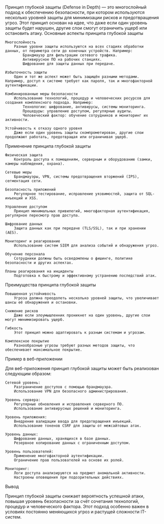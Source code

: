 Принцип глубокой защиты (Defense in Depth) — это многослойный подход к обеспечению безопасности, при котором используются несколько уровней защиты для минимизации рисков и предотвращения угроз. Этот принцип основан на идее, что даже если один уровень защиты будет нарушен, другие слои смогут ограничить ущерб или остановить атаку.
Основные аспекты принципа глубокой защиты

    Многослойность
        Разные уровни защиты используются на всех стадиях обработки данных, от периметра сети до конечных устройств. Например:
            Брандмауэр для фильтрации сетевого трафика.
            Антивирусное ПО на рабочих станциях.
            Шифрование для защиты данных при передаче.

    Избыточность защиты
        Один и тот же аспект может быть защищён разными методами. Например, доступ к системе требует как пароля, так и многофакторной аутентификации.

    Комбинированные меры безопасности
        Использование технологий, процедур и человеческих ресурсов для создания комплексного подхода. Например:
            Технологии: шифрование, антивирусы, системы мониторинга.
            Процедуры: управление доступом, регулярные аудиты.
            Человеческий фактор: обучение сотрудников и мониторинг их активности.

    Устойчивость к отказу одного уровня
        Даже если один уровень защиты скомпрометирован, другие слои продолжают работать, предотвращая или ограничивая ущерб.

Применение принципа глубокой защиты

    Физическая защита
        Контроль доступа к помещениям, серверным и оборудованию (замки, камеры наблюдения, охрана).

    Сетевые меры
        Брандмауэры, VPN, системы предотвращения вторжений (IPS), сегментация сети.

    Безопасность приложений
        Регулярное тестирование, исправление уязвимостей, защита от SQL-инъекций и XSS.

    Управление доступом
        Принцип минимальных привилегий, многофакторная аутентификация, регулярное пересмотр прав доступа.

    Шифрование данных
        Защита данных как при передаче (TLS/SSL), так и при хранении (AES).

    Мониторинг и реагирование
        Использование систем SIEM для анализа событий и обнаружения угроз.

    Обучение персонала
        Сотрудники должны быть осведомлены о фишинге, политике безопасности и других аспектах.

    Планы реагирования на инциденты
        Подготовка к быстрому и эффективному устранению последствий атак.

Преимущества принципа глубокой защиты

    Повышенная устойчивость
        Угроза должна преодолеть несколько уровней защиты, что увеличивает шансы её обнаружения и остановки.

    Снижение рисков
        Даже если злоумышленник проникнет на один уровень, другие слои могут минимизировать ущерб.

    Гибкость
        Этот принцип можно адаптировать к разным системам и угрозам.

    Комплексное покрытие
        Разнообразные угрозы требуют разных методов защиты, что обеспечивает максимальное покрытие.

Пример в веб-приложении

Для веб-приложения принцип глубокой защиты может быть реализован следующим образом:

    Сетевой уровень:
        Разграничение доступов с помощью брандмауэра.
        Использование VPN для безопасного администрирования.

    Уровень сервера:
        Регулярные обновления и исправления серверного ПО.
        Использование антивирусных решений и мониторинга.

    Уровень приложения:
        Внедрение валидации ввода для предотвращения инъекций.
        Использование токенов CSRF для защиты от межсайтовых атак.

    Уровень данных:
        Шифрование данных, хранящихся в базе данных.
        Резервное копирование данных с ограниченным доступом.

    Уровень пользователей:
        Применение многофакторной аутентификации.
        Ограничение прав пользователей на основе их ролей.

    Мониторинг:
        Логи доступа анализируются на предмет аномальной активности.
        Настроены оповещения при подозрительных действиях.

Вывод

Принцип глубокой защиты снижает вероятность успешной атаки, повышая уровень безопасности за счёт сочетания технологий, процедур и человеческого фактора. Этот подход особенно важен в условиях постоянно меняющихся угроз и растущей сложности IT-систем.